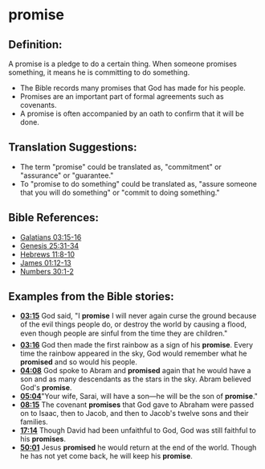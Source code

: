 # promise #

## Definition: ##

A promise is a pledge to do a certain thing. When someone promises something, it means he is committing to do something.

* The Bible records many promises that God has made for his people.
* Promises are an important part of formal agreements such as covenants.
* A promise is often accompanied by an oath to confirm that it will be done.

## Translation Suggestions: ##

* The term "promise" could be translated as, "commitment" or "assurance" or "guarantee."
* To "promise to do something" could be translated as, "assure someone that you will do something" or "commit to doing something."



## Bible References: ##

* [Galatians 03:15-16](en/tn/gal/help/03/15)
* [Genesis 25:31-34](en/tn/gen/help/25/31)
* [Hebrews 11:8-10](en/tn/heb/help/11/08)
* [James 01:12-13](en/tn/jas/help/01/12)
* [Numbers 30:1-2](en/tn/num/help/30/01)

## Examples from the Bible stories: ##

* __[03:15](en/tn/obs/help/03/15)__ God said, "I __promise__  I will never again curse the ground because of the evil things people do, or destroy the world by causing a flood, even though people are sinful from the time they are children."
* __[03:16](en/tn/obs/help/03/16)__ God then made the first rainbow as a sign of his __promise__. Every time the rainbow appeared in the sky, God would remember what he __promised__  and so would his people.
* __[04:08](en/tn/obs/help/04/08)__ God spoke to Abram and __promised__  again that he would have a son and as many descendants as the stars in the sky. Abram believed God's __promise__.
* __[05:04](en/tn/obs/help/05/04)__"Your wife, Sarai, will have a son—he will be the son of __promise__."
* __[08:15](en/tn/obs/help/08/15)__ The covenant __promises__  that God gave to Abraham were passed on to Isaac, then to Jacob, and then to Jacob's twelve sons and their families.
* __[17:14](en/tn/obs/help/17/14)__ Though David had been unfaithful to God, God was still faithful to his __promises__.
* __[50:01](en/tn/obs/help/50/01)__ Jesus __promised__  he would return at the end of the world. Though he has not yet come back, he will keep his __promise__.